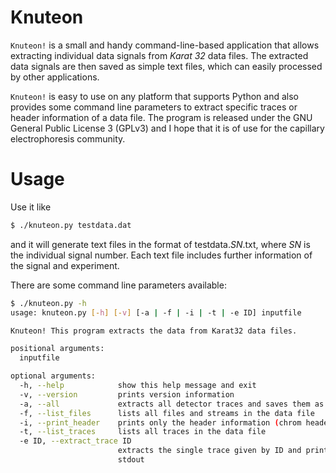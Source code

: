 # Knuteon

``Knuteon!`` is a small and handy command-line-based application that allows extracting individual data signals from *Karat&nbsp;32* data files. The extracted data signals are then saved as simple text files, which can easily processed by other applications.

``Knuteon!`` is easy to use on any platform that supports Python and also provides some command line parameters to extract specific traces or header information of a data file. The program is released under the GNU General Public License 3 (GPLv3) and I hope that it is of use for the capillary electrophoresis community.

# Usage

Use it like

```bash
$ ./knuteon.py testdata.dat
```
and it will generate text files in the format of testdata._SN_.txt, where _SN_ is the individual signal number. Each text file includes further information of the signal and experiment.

There are some command line parameters available:
```bash
$ ./knuteon.py -h
usage: knuteon.py [-h] [-v] [-a | -f | -i | -t | -e ID] inputfile

Knuteon! This program extracts the data from Karat32 data files.

positional arguments:
  inputfile

optional arguments:
  -h, --help            show this help message and exit
  -v, --version         prints version information
  -a, --all             extracts all detector traces and saves them as files
  -f, --list_files      lists all files and streams in the data file
  -i, --print_header    prints only the header information (chrom header)
  -t, --list_traces     lists all traces in the data file
  -e ID, --extract_trace ID
                        extracts the single trace given by ID and prints it to
                        stdout
```
